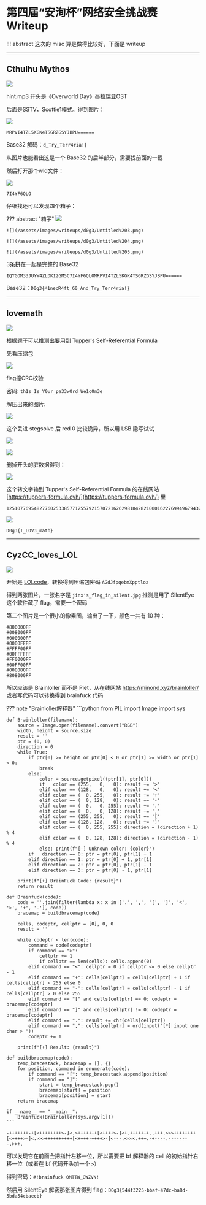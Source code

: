 # 第四届“安洵杯”网络安全挑战赛 Writeup

!!! abstract
    这次的 misc 算是做得比较好，下面是 writeup

---

## Cthulhu Mythos
![](https://img.shields.io/badge/-MISC-informational?style=flat-square)

hint.mp3 开头是《Overworld Day》泰拉瑞亚OST

后面是SSTV，Scottie1模式。得到图片：

![](/assets/images/writeups/d0g3/3F5D249796915C12804FD32B338E243B.jpg)

```
MRPVI4TZL5KGK4TSGRZGSYJBPU======
```

Base32 解码：`d_Try_Terr4ria!}` 

从图片也能看出这是一个 Base32 的后半部分，需要找前面的一截

然后打开那个wld文件：

![](/assets/images/writeups/d0g3/Untitled%201.png)

`7I4YF6QLO`

仔细找还可以发现四个箱子：

??? abstract "箱子"
    ![](/assets/images/writeups/d0g3/Untitled%202.png)

    ![](/assets/images/writeups/d0g3/Untitled%203.png)

    ![](/assets/images/writeups/d0g3/Untitled%204.png)

    ![](/assets/images/writeups/d0g3/Untitled%205.png)

3条拼在一起是完整的 Base32

`IQYGOM33JUYW4ZLDKI2GM5C7I4YF6QLOMRPVI4TZL5KGK4TSGRZGSYJBPU======`

Base32：`D0g3{M1necR4ft_G0_And_Try_Terr4ria!}` 

---

## lovemath
![](https://img.shields.io/badge/-MISC-informational?style=flat-square)

根据题干可以推测出要用到 Tupper's Self-Referential Formula

先看压缩包

![](/assets/images/writeups/d0g3/Untitled%206.png)

flag撞CRC校验

密码: `th1s_Is_Y0ur_pa33w0rd_We1c0m3e`

解压出来的图片:

![](/assets/images/writeups/d0g3/blind.png)

这个丢进 stegsolve 后 red 0 比较诡异，所以用 LSB 隐写试试

![](/assets/images/writeups/d0g3/Untitled%207.png)

![](/assets/images/writeups/d0g3/Untitled%208.png)

删掉开头的脏数据得到：

![](/assets/images/writeups/d0g3/qqq.png)

这个转文字输到 Tupper's Self-Referential Formula 的在线网站 [https://tuppers-formula.ovh/](https://tuppers-formula.ovh/) 里

```
1251077695482776025338577125579215707216262981842821000162276994967943212822693842845266851984880336702446444408289977864567921038435144120176357529686342977212633764247620567669441602729004003473312468776582473461071462631554533766709934484393185739708817165738912742570170547790145328253304755428563911689057632001795598667127514331122190795355921436735375126688142856470280128821316586008242687241930886868804388482643589009068543771977163419519208340324352
```

![](/assets/images/writeups/d0g3/Untitled%209.png)

`D0g3{I_LOV3_math}`

---

## CyzCC_loves_LOL
![](https://img.shields.io/badge/-MISC-informational?style=flat-square)

开始是 [LOLcode](https://www.dcode.fr/lolcode-language)，转换得到压缩包密码 `AGdJfpqebmXpptloa`

得到两张图片，一张名字是 `jinx's_flag_in_silent.jpg` 推测是用了 SilentEye 这个软件藏了 flag，需要一个密码

第二个图片是一个很小的像素图，输出了一下，颜色一共有 10 种：
```text
#800000FF
#008000FF
#000000FF
#0000FFFF
#FFFF00FF
#00FFFFFF
#FF0000FF
#00FF00FF
#008080FF
#808000FF
```

所以应该是 Brainloller 而不是 Piet，从在线网站 https://minond.xyz/brainloller/ 或者写代码可以转换得到 brainfuck 代码 

??? note "Brainloller解释器"
    ```python 
    from PIL import Image 
    import sys

    def Brainloller(filename):
        source = Image.open(filename).convert("RGB")
        width, height = source.size
        result = ''
        ptr = (0, 0)
        direction = 0
        while True:
            if ptr[0] >= height or ptr[0] < 0 or ptr[1] >= width or ptr[1] < 0:
                break
            else:
                color = source.getpixel((ptr[1], ptr[0]))
                if   color == (255,   0,   0): result += '>'
                elif color == (128,   0,   0): result += '<'
                elif color == (  0, 255,   0): result += '+'
                elif color == (  0, 128,   0): result += '-'
                elif color == (  0,   0, 255): result += '.'
                elif color == (  0,   0, 128): result += ','
                elif color == (255, 255,   0): result += '['
                elif color == (128, 128,   0): result += ']'
                elif color == (  0, 255, 255): direction = (direction + 1) % 4
                elif color == (  0, 128, 128): direction = (direction - 1) % 4
                else: print(f"[-] Unknown color: {color}")
            if   direction == 0: ptr = ptr[0], ptr[1] + 1
            elif direction == 1: ptr = ptr[0] + 1, ptr[1]
            elif direction == 2: ptr = ptr[0], ptr[1] - 1
            elif direction == 3: ptr = ptr[0] - 1, ptr[1]

        print(f"[+] BrainFuck Code: {result}")
        return result

    def Brainfuck(code):
        code = ''.join(filter(lambda x: x in ['.', ',', '[', ']', '<', '>', '+', '-'], code))
        bracemap = buildbracemap(code)

        cells, codeptr, cellptr = [0], 0, 0
        result = ''

        while codeptr < len(code):
            command = code[codeptr]
            if command == ">":
                cellptr += 1
                if cellptr == len(cells): cells.append(0)
            elif command == "<": cellptr = 0 if cellptr <= 0 else cellptr - 1
            elif command == "+": cells[cellptr] = cells[cellptr] + 1 if cells[cellptr] < 255 else 0
            elif command == "-": cells[cellptr] = cells[cellptr] - 1 if cells[cellptr] > 0 else 255
            elif command == "[" and cells[cellptr] == 0: codeptr = bracemap[codeptr]
            elif command == "]" and cells[cellptr] != 0: codeptr = bracemap[codeptr]
            elif command == ".": result += chr(cells[cellptr])
            elif command == ",": cells[cellptr] = ord(input("[*] input one char > "))
            codeptr += 1

        print(f"[+] Result: {result}")

    def buildbracemap(code):
        temp_bracestack, bracemap = [], {}
        for position, command in enumerate(code):
            if command == "[": temp_bracestack.append(position)
            if command == "]":
                start = temp_bracestack.pop()
                bracemap[start] = position
                bracemap[position] = start
        return bracemap

    if __name__ == "__main__":
        Brainfuck(Brainloller(sys.argv[1]))
    ```

```brainfuck 
-+++++++-+[<++++++++>-]<.>+++++++[<++++>-]<+.+++++++..+++.>>>++++++++[<++++>-]<.>>>++++++++++[<++++-++++>-]<---.<<<<.+++.-+----.--------.>>+.
```

可以发现它在前面会把指针左移一位，所以需要把 bf 解释器的 cell 的初始指针右移一位（或者在 bf 代码开头加一个 `>`）

得到密码：`#!brainfuck 0MTTW_CWZVN!`

然后用 SilentEye 解密那张图片得到 flag：`D0g3{544f3225-bbaf-47dc-ba8d-5bda54cbaecb}`